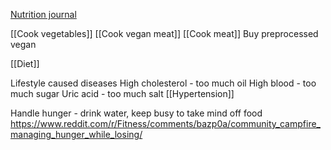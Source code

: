 
[Nutrition journal](https://docs.google.com/document/d/1x2VktLI92vmuOY3Z7QINcGjAs9D0y4Z8bcNr71Vc-wA/edit?usp=drivesdk)

[[Cook vegetables]]
[[Cook vegan meat]]
[[Cook meat]]
Buy preprocessed vegan

[[Diet]]

Lifestyle caused diseases
High cholesterol - too much oil
High blood - too much sugar
Uric acid - too much salt
[[Hypertension]]

Handle hunger - drink water, keep busy to take mind off food
https://www.reddit.com/r/Fitness/comments/bazp0a/community_campfire_managing_hunger_while_losing/